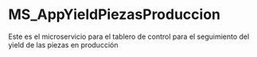 # MS_AppYieldPiezasProduccion
Este es el microservicio para el tablero de control para el seguimiento del yield de las piezas en producción

